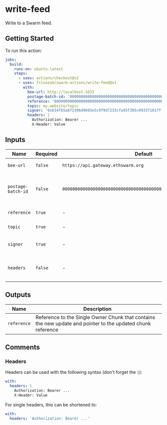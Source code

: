 # write-feed

Write to a Swarm feed.

## Getting Started

To run this action:

```yaml
jobs:
  build:
    runs-on: ubuntu-latest
    steps:
      - uses: actions/checkout@v2
      - uses: filoozom/swarm-actions/write-feed@v1
        with:
          bee-url: http://localhost:1633
          postage-batch-id: '0000000000000000000000000000000000000000000000000000000000000000'
          reference: '0000000000000000000000000000000000000000000000000000000000000000'
          topic: my.website/topic
          signer: '0x634fb5a872396d9693e5c9f9d7233cfa93f395c093371017ff44aa9ae6564cdd'
          headers: |
            Authorization: Bearer ...
            X-Header: Value
```

## Inputs

| Name               | Required | Default                                                            | Description                                            |
| ------------------ | -------- | ------------------------------------------------------------------ | ------------------------------------------------------ |
| `bee-url`          | `false`  | `https://api.gateway.ethswarm.org`                                 | URL of Bee node                                        |
| `postage-batch-id` | `false`  | `0000000000000000000000000000000000000000000000000000000000000000` | Batch ID of Postage Stamp that will be used for upload |
| `reference`        | `true`   | -                                                                  | Swarm reference                                        |
| `topic`            | `true`   | -                                                                  | Topic for the feed                                     |
| `signer`           | `true`   | -                                                                  | Signer used to update the feed                         |
| `headers`          | `false`  | -                                                                  | Headers used for the HTTP call to bee                  |

## Outputs

| Name        | Description                                                                                                 |
| ----------- | ----------------------------------------------------------------------------------------------------------- |
| `reference` | Reference to the Single Owner Chunk that contains the new update and pointer to the updated chunk reference |

## Comments

### Headers

Headers can be used with the following syntax (don't forget the `|`):

```yaml
with:
  headers: |
    Authorization: Bearer ...
    X-Header: Value
```

For single headers, this can be shortened to:

```yaml
with:
  headers: 'Authorization: Bearer ...'
```
